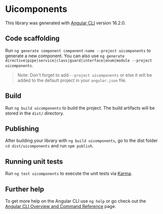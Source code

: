 # Uicomponents

This library was generated with [Angular CLI](https://github.com/angular/angular-cli) version 16.2.0.

## Code scaffolding

Run `ng generate component component-name --project uicomponents` to generate a new component. You can also use `ng generate directive|pipe|service|class|guard|interface|enum|module --project uicomponents`.
> Note: Don't forget to add `--project uicomponents` or else it will be added to the default project in your `angular.json` file. 

## Build

Run `ng build uicomponents` to build the project. The build artifacts will be stored in the `dist/` directory.

## Publishing

After building your library with `ng build uicomponents`, go to the dist folder `cd dist/uicomponents` and run `npm publish`.

## Running unit tests

Run `ng test uicomponents` to execute the unit tests via [Karma](https://karma-runner.github.io).

## Further help

To get more help on the Angular CLI use `ng help` or go check out the [Angular CLI Overview and Command Reference](https://angular.io/cli) page.
